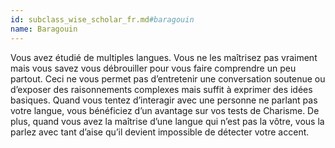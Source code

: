 ```yaml
---
id: subclass_wise_scholar_fr.md#baragouin
name: Baragouin
---
```


Vous avez étudié de multiples langues. Vous ne les maîtrisez pas vraiment mais vous savez vous débrouiller pour vous faire comprendre un peu partout. Ceci ne vous permet pas d’entretenir une conversation soutenue ou d’exposer des raisonnements complexes mais suffit à exprimer des idées basiques. Quand vous tentez d’interagir avec une personne ne parlant pas votre langue, vous bénéficiez d’un avantage sur vos tests de Charisme. De plus, quand vous avez la maîtrise d’une langue qui n’est pas la vôtre, vous la parlez avec tant d’aise qu’il devient impossible de détecter votre accent.

